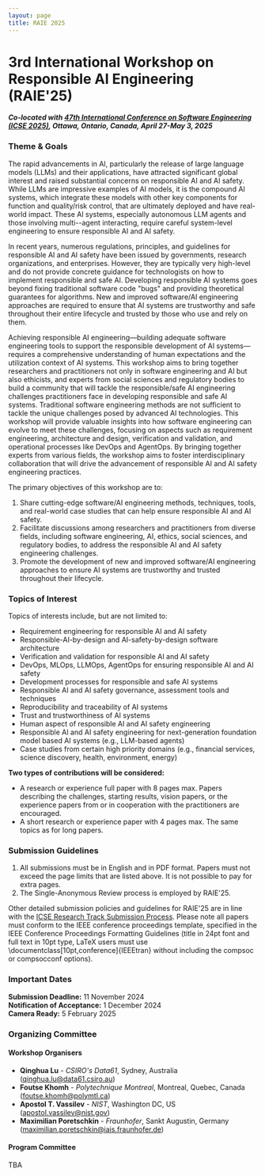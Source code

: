 ```yaml
---
layout: page
title: RAIE 2025
---
```


<!-- <p><img src="/img/pierrebourque.jpg" width="200" /><a href="https://profs.etsmtl.ca/pbourque">Pierre Bourque</a> - ing., Ph.D.</p> -->

# 3rd International Workshop on Responsible AI Engineering (RAIE'25)

***Co-located with [47th International Conference on Software Engineering (ICSE 2025)](https://conf.researchr.org/home/icse-2025), Ottawa, Ontario, Canada, April 27-May 3, 2025***

### Theme & Goals

The rapid advancements in AI, particularly the release of large language models (LLMs) and their applications, have attracted significant global interest and raised substantial concerns on responsible AI and AI safety. While LLMs are impressive examples of AI models, it is the compound AI systems, which integrate these models with other key components for function and quality/risk control, that are ultimately deployed and have real-world impact. These AI systems, especially autonomous LLM agents and those involving multi--agent interacting, require careful system-level engineering to ensure responsible AI and AI safety. 

In recent years, numerous regulations, principles, and guidelines for responsible AI and AI safety have been issued by governments, research organizations, and enterprises. However, they are typically very high-level and do not provide concrete guidance for technologists on how to implement responsible and safe AI. Developing responsible AI systems goes beyond fixing traditional software code "bugs" and providing theoretical guarantees for algorithms. New and improved software/AI engineering approaches are required to ensure that AI systems are trustworthy and safe throughout their entire lifecycle and trusted by those who use and rely on them.

Achieving responsible AI engineering—building adequate software engineering tools to support the responsible development of AI systems—requires a comprehensive understanding of human expectations and the utilization context of AI systems. This workshop aims to bring together researchers and practitioners not only in software engineering and AI but also ethicists, and experts from social sciences and regulatory bodies to build a community that will tackle the responsible/safe AI engineering challenges practitioners face in developing responsible and safe AI systems. Traditional software engineering methods are not sufficient to tackle the unique challenges posed by advanced AI technologies. This workshop will provide valuable insights into how software engineering can evolve to meet these challenges, focusing on aspects such as requirement engineering, architecture and design, verification and validation, and operational processes like DevOps and AgentOps. By bringing together experts from various fields, the workshop aims to foster interdisciplinary collaboration that will drive the advancement of responsible AI and AI safety engineering practices.

The primary objectives of this workshop are to:

1. Share cutting-edge software/AI engineering methods, techniques, tools, and real-world case studies that can help ensure responsible AI and AI safety.
2. Facilitate discussions among researchers and practitioners from diverse fields, including software engineering, AI, ethics, social sciences, and regulatory bodies, to address the responsible AI and AI safety engineering challenges.
3. Promote the development of new and improved software/AI engineering approaches to ensure AI systems are trustworthy and trusted throughout their lifecycle.


### Topics of Interest

Topics of interests include, but are not limited to:

- Requirement engineering for responsible AI and AI safety
- Responsible-AI-by-design and AI-safety-by-design software architecture
- Verification and validation for responsible AI and AI safety
- DevOps, MLOps, LLMOps, AgentOps for ensuring responsible AI and AI safety
- Development processes for responsible and safe AI systems
- Responsible AI and AI safety governance, assessment tools and techniques
- Reproducibility and traceability of AI systems
- Trust and trustworthiness of AI systems
- Human aspect of responsible AI and AI safety engineering
- Responsible AI and AI safety engineering for next-generation foundation model based AI systems (e.g., LLM-based agents) 
- Case studies from certain high priority domains (e.g., financial services, science discovery, health, environment, energy)


**Two types of contributions will be considered:**

- A research or experience full paper with 8 pages max. Papers describing the challenges, starting results, vision papers, or the experience papers from or in cooperation with the practitioners are encouraged.
- A short research or experience paper with 4 pages max. The same topics as for long papers.

### Submission Guidelines
1. All submissions must be in English and in PDF format. Papers must not exceed the page limits that are listed above. It is not possible to pay for extra pages.
2. The Single-Anonymous Review process is employed by RAIE'25.

Other detailed submission policies and guidelines for RAIE'25 are in line with the [ICSE Research Track Submission Process](https://conf.researchr.org/track/icse-2025/icse-2025-research-track#submission-process). Please note all papers must conform to the IEEE conference proceedings template, specified in the IEEE Conference Proceedings Formatting Guidelines (title in 24pt font and full text in 10pt type, LaTeX users must use \documentclass[10pt,conference]{IEEEtran} without including the compsoc or compsocconf options).


### Important Dates

**Submission Deadline:** 11 November 2024
<br>
**Notification of Acceptance:**  1 December 2024
<br>
**Camera Ready:** 5 February 2025

### Organizing Committee

#### Workshop Organisers
- **Qinghua Lu** - *CSIRO's Data61*, Sydney, Australia ([qinghua.lu@data61.csiro.au](mailto:qinghua.lu@data61.csiro.au))  
- **Foutse Khomh** - *Polytechnique Montreal*, Montreal, Quebec, Canada ([foutse.khomh@polymtl.ca](mailto:foutse.khomh@polymtl.ca))
- **Apostol T. Vassilev** - *NIST*, Washington DC, US ([apostol.vassilev@nist.gov](mailto:apostol.vassilev@nist.gov))
- **Maximilian Poretschkin** - *Fraunhofer*, Sankt Augustin, Germany ([maximilian.poretschkin@iais.fraunhofer.de](mailto:maximilian.poretschkin@iais.fraunhofer.de))


#### Program Committee
TBA
